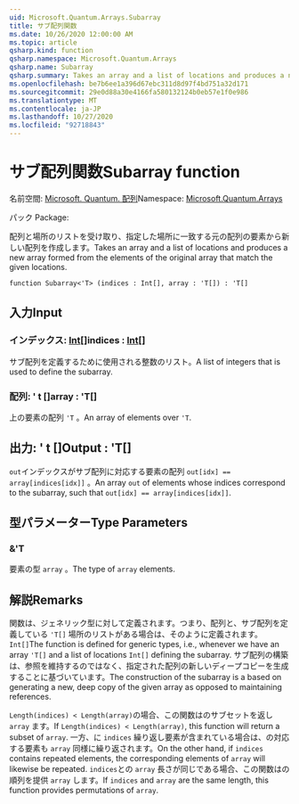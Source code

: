 ```yaml
---
uid: Microsoft.Quantum.Arrays.Subarray
title: サブ配列関数
ms.date: 10/26/2020 12:00:00 AM
ms.topic: article
qsharp.kind: function
qsharp.namespace: Microsoft.Quantum.Arrays
qsharp.name: Subarray
qsharp.summary: Takes an array and a list of locations and produces a new array formed from the elements of the original array that match the given locations.
ms.openlocfilehash: be7b6ee1a396d67ebc311d8d97f4bd751a32d171
ms.sourcegitcommit: 29e0d88a30e4166fa580132124b0eb57e1f0e986
ms.translationtype: MT
ms.contentlocale: ja-JP
ms.lasthandoff: 10/27/2020
ms.locfileid: "92718843"
---
```

# <a name="subarray-function"></a><span data-ttu-id="26f20-102">サブ配列関数</span><span class="sxs-lookup"><span data-stu-id="26f20-102">Subarray function</span></span>

<span data-ttu-id="26f20-103">名前空間: [Microsoft. Quantum. 配列](xref:Microsoft.Quantum.Arrays)</span><span class="sxs-lookup"><span data-stu-id="26f20-103">Namespace: [Microsoft.Quantum.Arrays](xref:Microsoft.Quantum.Arrays)</span></span>

<span data-ttu-id="26f20-104">パック [](https://nuget.org/packages/)</span><span class="sxs-lookup"><span data-stu-id="26f20-104">Package: [](https://nuget.org/packages/)</span></span>


<span data-ttu-id="26f20-105">配列と場所のリストを受け取り、指定した場所に一致する元の配列の要素から新しい配列を作成します。</span><span class="sxs-lookup"><span data-stu-id="26f20-105">Takes an array and a list of locations and produces a new array formed from the elements of the original array that match the given locations.</span></span>

```qsharp
function Subarray<'T> (indices : Int[], array : 'T[]) : 'T[]
```


## <a name="input"></a><span data-ttu-id="26f20-106">入力</span><span class="sxs-lookup"><span data-stu-id="26f20-106">Input</span></span>

### <a name="indices--int"></a><span data-ttu-id="26f20-107">インデックス: [Int](xref:microsoft.quantum.lang-ref.int)[]</span><span class="sxs-lookup"><span data-stu-id="26f20-107">indices : [Int](xref:microsoft.quantum.lang-ref.int)[]</span></span>

<span data-ttu-id="26f20-108">サブ配列を定義するために使用される整数のリスト。</span><span class="sxs-lookup"><span data-stu-id="26f20-108">A list of integers that is used to define the subarray.</span></span>


### <a name="array--t"></a><span data-ttu-id="26f20-109">配列: ' t []</span><span class="sxs-lookup"><span data-stu-id="26f20-109">array : 'T[]</span></span>

<span data-ttu-id="26f20-110">上の要素の配列 `'T` 。</span><span class="sxs-lookup"><span data-stu-id="26f20-110">An array of elements over `'T`.</span></span>



## <a name="output--t"></a><span data-ttu-id="26f20-111">出力: ' t []</span><span class="sxs-lookup"><span data-stu-id="26f20-111">Output : 'T[]</span></span>

<span data-ttu-id="26f20-112">`out`インデックスがサブ配列に対応する要素の配列 `out[idx] == array[indices[idx]]` 。</span><span class="sxs-lookup"><span data-stu-id="26f20-112">An array `out` of elements whose indices correspond to the subarray, such that `out[idx] == array[indices[idx]]`.</span></span>

## <a name="type-parameters"></a><span data-ttu-id="26f20-113">型パラメーター</span><span class="sxs-lookup"><span data-stu-id="26f20-113">Type Parameters</span></span>

### <a name="t"></a><span data-ttu-id="26f20-114">&</span><span class="sxs-lookup"><span data-stu-id="26f20-114">'T</span></span>

<span data-ttu-id="26f20-115">要素の型 `array` 。</span><span class="sxs-lookup"><span data-stu-id="26f20-115">The type of `array` elements.</span></span>

## <a name="remarks"></a><span data-ttu-id="26f20-116">解説</span><span class="sxs-lookup"><span data-stu-id="26f20-116">Remarks</span></span>

<span data-ttu-id="26f20-117">関数は、ジェネリック型に対して定義されます。つまり、配列と、サブ配列を定義している `'T[]` 場所のリストがある場合は、そのように定義されます。 `Int[]`</span><span class="sxs-lookup"><span data-stu-id="26f20-117">The function is defined for generic types, i.e., whenever we have an array `'T[]` and a list of locations `Int[]` defining the subarray.</span></span>
<span data-ttu-id="26f20-118">サブ配列の構築は、参照を維持するのではなく、指定された配列の新しいディープコピーを生成することに基づいています。</span><span class="sxs-lookup"><span data-stu-id="26f20-118">The construction of the subarray is a based on generating a new, deep copy of the given array as opposed to maintaining references.</span></span>

<span data-ttu-id="26f20-119">`Length(indices) < Length(array)`の場合、この関数はのサブセットを返し `array` ます。</span><span class="sxs-lookup"><span data-stu-id="26f20-119">If `Length(indices) < Length(array)`, this function will return a subset of `array`.</span></span> <span data-ttu-id="26f20-120">一方、に `indices` 繰り返し要素が含まれている場合は、の対応する要素も `array` 同様に繰り返されます。</span><span class="sxs-lookup"><span data-stu-id="26f20-120">On the other hand, if `indices` contains repeated elements, the corresponding elements of `array` will likewise be repeated.</span></span>
<span data-ttu-id="26f20-121">`indices`との `array` 長さが同じである場合、この関数はの順列を提供 `array` します。</span><span class="sxs-lookup"><span data-stu-id="26f20-121">If `indices` and `array` are the same length, this function provides permutations of `array`.</span></span>